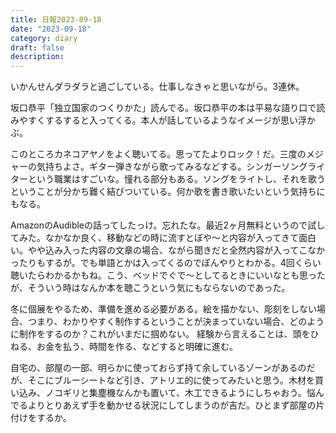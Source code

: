 ```yaml
---
title: 日報2023-09-18
date: "2023-09-18"
category: diary
draft: false
description:
---
```


いかんせんダラダラと過ごしている。仕事しなきゃと思いながら。3連休。

坂口恭平「独立国家のつくりかた」読んでる。坂口恭平の本は平易な語り口で読みやすくするすると入ってくる。本人が話しているようなイメージが思い浮かぶ。

このところカネコアヤノをよく聴いてる。思ってたよりロック！だ。三度のメジャーの気持ちよさ。ギター弾きながら歌ってみるなどする。シンガーソングライターという職業はすごいな。憧れる部分もある。ソングをライトし、それを歌うということが分かち難く結びついている。何か歌を書き歌いたいという気持ちにもなる。

AmazonのAudibleの話ってしたっけ。忘れたな。最近2ヶ月無料というので試してみた。なかなか良く、移動などの時に流すとぼや〜と内容が入ってきて面白い。やや込み入った内容の文章の場合、ながら聞きだと全然内容が入ってこなかったりもするが。でも単語とかは入ってくるのでぼんやりとわかる。4回くらい聴いたらわかるかもね。こう、ベッドでぐで〜としてるときにいいなとも思ったが、そういう時はなんか本を聴こうという気にもならないのであった。

冬に個展をやるため、準備を進める必要がある。絵を描かない、彫刻をしない場合、つまり、わかりやすく制作するということが決まっていない場合、どのように制作をするのか？これがいまだに掴めない。
経験から言えることは、頭をひねる、お金を払う、時間を作る、などすると明確に進む。

自宅の、部屋の一部、明らかに使っておらず持て余しているゾーンがあるのだが、そこにブルーシートなど引き、アトリエ的に使ってみたいと思う。木材を買い込み、ノコギリと集塵機なんかも置いて、木工できるようにしちゃおう。悩んでるよりとりあえず手を動かせる状況にしてしまうのが吉だ。ひとまず部屋の片付けをするか。